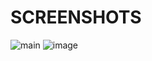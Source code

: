 # SCREENSHOTS
![main](https://github.com/Hemo09/InkazApp/assets/90097887/4d44e8d8-1662-4160-be03-670a5fc49ec6)
![image](https://github.com/Hemo09/InkazApp/assets/90097887/364f9d12-dc97-4081-831b-d7632182933f)
